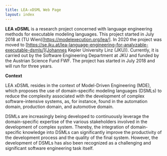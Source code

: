```yaml
---
title: LEA-xDSML Web Page
layout: index
---
```

**LEA xDSML** is a research project concerned with language engineering methods for executable modeling languages. This project started in July 2018 at (TU Wien)[https://modelexecution.org/lea/]. In 2020 the project was moved to [https://se.jku.at/lea-language-engineering-for-analyzable-executable-dsmls/](Johannes Kepler University Linz (JKU)). Currently, it is carried out by the Software Engineering Department at JKU and funded by the Austrian Science Fund FWF. The project has started in July 2018 and will run for three years. 

**Context**

LEA xDSML resides in the context of Model-Driven Engineering (MDE), which proposes the use of domain-specific modeling languages (DSMLs) to reduce the complexity associated with the development of complex software-intensive systems, as, for instance, found in the automation domain, production domain, and automotive domain.

DSMLs are increasingly being developed to continuously leverage the domain-specific expertise of the various stakeholders involved in the development of complex system. Thereby, the integration of domain-specific knowledge into DSMLs can significantly improve the productivity of the development process and the quality of the final system. However, the development of DSMLs has also been recognized as a challenging and significant software engineering task itself.